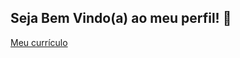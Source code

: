 ## Seja Bem Vindo(a) ao meu perfil! 👋

[Meu currículo](https://docs.google.com/document/d/1DcHQcFYzjJgrPt5VxJuvIRtdS9fJGk37_3E35ApLC8g/edit?usp=sharing)
